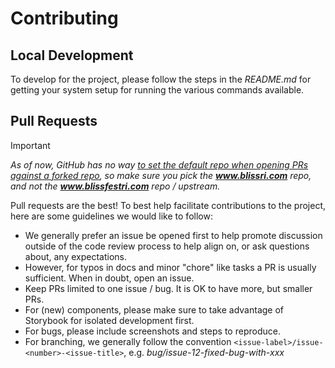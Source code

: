 # Contributing

## Local Development

To develop for the project, please follow the steps in the _README.md_ for getting your system setup for running the various commands available.


## Pull Requests

> [!IMPORTANT]  
> _As of now, GitHub has no way [to set the default repo when opening PRs against a forked repo](https://github.com/orgs/community/discussions/11729), so make sure you pick the **www.blissri.com** repo, and not the **www.blissfestri.com** repo / upstream._

Pull requests are the best!  To best help facilitate contributions to the project, here are some guidelines we would like to follow:

- We generally prefer an issue be opened first to help promote discussion outside of the code review process to help align on, or ask questions about, any expectations.
- However, for typos in docs and minor "chore" like tasks a PR is usually sufficient.  When in doubt, open an issue.
- Keep PRs limited to one issue / bug.  It is OK to have more, but smaller PRs.
- For (new) components, please make sure to take advantage of Storybook for isolated development first.
- For bugs, please include screenshots and steps to reproduce.
- For branching, we generally follow the convention `<issue-label>/issue-<number>-<issue-title>`, e.g. _bug/issue-12-fixed-bug-with-xxx_
